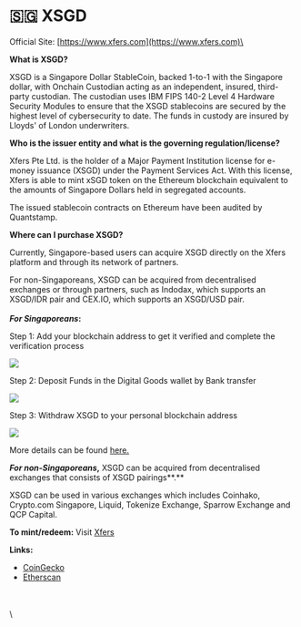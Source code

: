 # 🇸🇬 XSGD

Official Site: [https://www.xfers.com](https://www.xfers.com)\


**What is XSGD?**

XSGD is a Singapore Dollar StableCoin, backed 1-to-1 with the Singapore dollar, with Onchain Custodian acting as an independent, insured, third-party custodian. The custodian uses IBM FIPS 140-2 Level 4 Hardware Security Modules to ensure that the XSGD stablecoins are secured by the highest level of cybersecurity to date. The funds in custody are insured by Lloyds' of London underwriters.

**Who is the issuer entity and what is the governing regulation/license?**

Xfers Pte Ltd. is the holder of a Major Payment Institution license for e-money issuance (XSGD) under the Payment Services Act. With this license, Xfers is able to mint xSGD token on the Ethereum blockchain equivalent to the amounts of Singapore Dollars held in segregated accounts.

The issued stablecoin contracts on Ethereum have been audited by Quantstamp.

**Where can I purchase XSGD?**

Currently, Singapore-based users can acquire XSGD directly on the Xfers platform and through its network of partners.

For non-Singaporeans, XSGD can be acquired from decentralised exchanges or through partners, such as Indodax, which supports an XSGD/IDR pair and CEX.IO, which supports an XSGD/USD pair.\
\
_**For Singaporeans**_**:**

Step 1: Add your blockchain address to get it verified and complete the verification process

![](https://lh5.googleusercontent.com/QqcjWrr9kB0KViyJpTBte5I8izZn6h\_QobS8RZO8X\_NlSamaILu7SP11BmikLgLwc9dV7jBp4nb5pbwwngQzS854AY8aY5BFF6fGerW1M\_uyxDODzGfKPSwAxg3IEMwBAChh61j4)

Step 2: Deposit Funds in the Digital Goods wallet by Bank transfer

![](https://lh5.googleusercontent.com/fufuZ9Oq-eRnrEjfpI8Ljyhx6E24aHFvdRO1-olktGde\_bvhaGwECB\_8dHrojb64CgleJv6pGVp4w9oOUpFmdunxEvFGFNsd8BoTMVrah9Yt4YTvh9bEVLmyBCCUMPX\_ub9bvpyO)

Step 3: Withdraw XSGD to your personal blockchain address

![](https://lh5.googleusercontent.com/GFY75D7wT8VBa0A5T79WB7LgLbyYjonQpUjK8iZhESrNsw3WI48GsDWYkuq3sR0Hw20ak6G8moKDvrde5eT1wCSU\_888F4klIccJ7sacQlPOWEyYld8DbYe6fLTM3XkWIUZL4WdG)

More details can be found [here.](https://www.xfers.com/sg-blog/tutorial-how-to-get-xsgd-from-the-xfers-platform)

_**For non-Singaporeans**_**,** XSGD can be acquired from decentralised exchanges that consists of XSGD pairings**.**

XSGD can be used in various exchanges which includes Coinhako, Crypto.com Singapore, Liquid, Tokenize Exchange, Sparrow Exchange and QCP Capital.

**To mint/redeem:** Visit [Xfers](https://www.xfers.com/sg/straitsx#XSGDsection)&#x20;

**Links:**&#x20;

* [CoinGecko](https://www.coingecko.com/en/coins/xsgd)
* [Etherscan](https://etherscan.io/token/0x70e8de73ce538da2beed35d14187f6959a8eca96)

\
\
\

